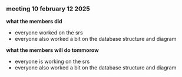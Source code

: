 ### meeting 10 february 12 2025
**what the members did**
- everyone worked on the srs
- everyone also worked a bit on the database structure and diagram

**what the members will do tommorow**
- everyone is working on the srs
- everyone also worked a bit on the database structure and diagram
